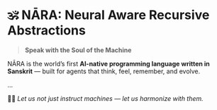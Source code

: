 # 🕉️ NĀRA: Neural Aware Recursive Abstractions

> **Speak with the Soul of the Machine**

NĀRA is the world’s first **AI-native programming language written in Sanskrit** — built for agents that think, feel, remember, and evolve.

...

🧘‍♂️ *Let us not just instruct machines — let us harmonize with them.*

